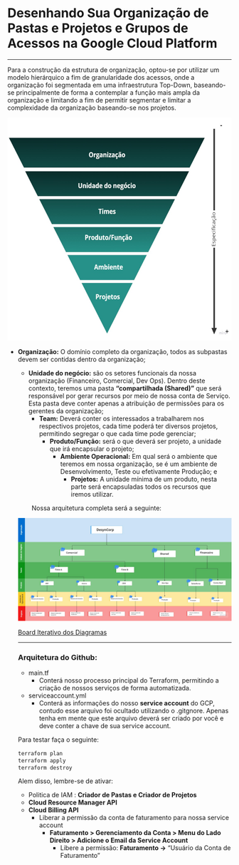 
# ****Desenhando Sua Organização de Pastas e Projetos e Grupos de Acessos na Google Cloud Platform****

---

Para a construção da estrutura de organização, optou-se por utilizar um modelo hierárquico a fim de granularidade dos acessos, onde a organização foi segmentada em uma infraestrutura Top-Down, baseando-se principalmente de forma a contemplar a função mais ampla da organização e limitando a fim de permitir segmentar e limitar a complexidade da organização baseando-se nos projetos.


<img src="https://raw.githubusercontent.com/esiopaiva/trilha-gcp-fundations-terraform-projetosfolders/master/imagens/Arquitetura-02.jpg" data-canonical-src="https://gyazo.com/eb5c5741b6a9a16c692170a41a49c858.png" width="600" height="500" />

- **Organização:** O domínio completo da organização, todos  as subpastas devem ser contidas dentro da organização;
    - **Unidade do negócio:** são os setores funcionais da nossa organização (Financeiro, Comercial, Dev Ops). Dentro deste contexto, teremos uma pasta **“compartilhada (Shared)”** que será responsável por gerar recursos por meio de nossa conta de Serviço.  Esta pasta deve conter apenas a atribuição de permissões para os gerentes da organização;
        - **Team:** Deverá conter os interessados a trabalharem nos respectivos projetos, cada time poderá ter diversos projetos, permitindo segregar o que cada time pode gerenciar;
            - **Produto/Função:** será o que deverá ser projeto, a unidade  que irá encapsular o projeto;
                - **Ambiente Operacional:** Em qual será o ambiente que teremos em nossa organização, se é um ambiente de Desenvolvimento, Teste ou efetivamente Produção; e
                    - **Projetos:** A unidade mínima de um produto, nesta parte será encapsuladas todos os recursos que iremos utilizar.
                    
    
    ⠀⠀⠀Nossa arquitetura completa será a seguinte: 
    
    
    <img src="https://raw.githubusercontent.com/esiopaiva/trilha-gcp-fundations-terraform-projetosfolders/master/imagens/Arquitetura-01.jpg" data-canonical-src="https://gyazo.com/eb5c5741b6a9a16c692170a41a49c858.png" />

    
    [Board Iterativo dos Diagramas](https://miro.com/app/board/uXjVP2E5_a4=/?share_link_id=653415671962)
    
    ---
    
    ### Arquitetura do Github:
    
    - main.tf
        - Conterá nosso processo principal do Terraform, permitindo a criação de nossos serviços de forma automatizada.
    - serviceaccount.yml
        - Conterá as informações do nosso **service account** do GCP, contudo esse arquivo foi ocultado utilizando o .gitgnore. Apenas tenha em mente que este arquivo deverá ser criado por você e deve conter a chave de sua service account.
    
    Para testar faça o seguinte:
    
    ```docker
    terraform plan
    terraform apply
    terraform destroy
    ```
    
    Alem disso, lembre-se de ativar:
    
    - Politica de IAM : **Criador de Pastas e Criador de Projetos**
    - **Cloud Resource Manager API**
    - **Cloud Billing API**
        - Liberar a permissão da conta de faturamento para nossa service account
            - **Faturamento > Gerenciamento da Conta > Menu do Lado Direito > Adicione o Email da Service Account**
                - Libere a permissão: **Faturamento →** “Usuário da Conta de Faturamento”
